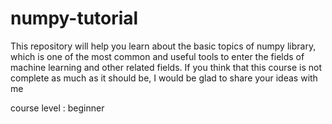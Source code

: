 # numpy-tutorial
This repository will help you learn about the basic topics of numpy library, which is one of the most common and useful tools to enter the fields of machine learning and other related fields.
If you think that this course is not complete as much as it should be, I would be glad to share your ideas with me

course level : beginner
